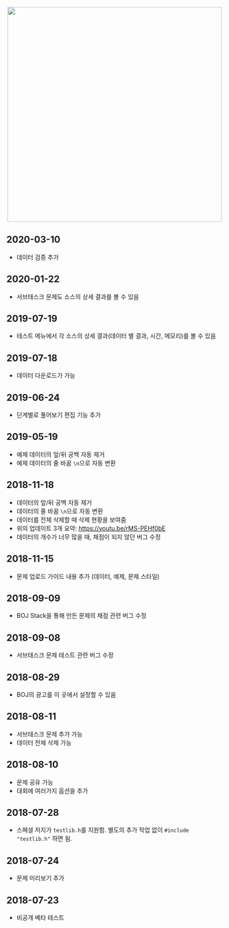 <p align="center"><a href = "https://stack.acmicpc.net"><img src="https://upload.acmicpc.net/d1f1a4c2-7284-4c94-8c8e-4e287ea04bb4/boj-stack.png" width="500"></a></p>

## 2020-03-10

* 데이터 검증 추가

## 2020-01-22

* 서브태스크 문제도 소스의 상세 결과를 볼 수 있음

## 2019-07-19

* 테스트 메뉴에서 각 소스의 상세 결과(데이터 별 결과, 시간, 메모리)를 볼 수 있음

## 2019-07-18

* 데이터 다운로드가 가능

## 2019-06-24

* 단계별로 풀어보기 편집 기능 추가

## 2019-05-19

* 예제 데이터의 앞/뒤 공백 자동 제거
* 예제 데이터의 줄 바꿈 `\n`으로 자동 변환

## 2018-11-18

* 데이터의 앞/뒤 공백 자동 제거
* 데이터의 줄 바꿈 `\n`으로 자동 변환
* 데이터를 전체 삭제할 때 삭제 현황을 보여줌
* 위의 업데이트 3개 요약: https://youtu.be/rMS-PEHf0bE
* 데이터의 개수가 너무 많을 때, 채점이 되지 않던 버그 수정

## 2018-11-15

* 문제 업로드 가이드 내용 추가 (데이터, 예제, 문제 스타일)

## 2018-09-09

* BOJ Stack을 통해 만든 문제의 채점 관련 버그 수정

## 2018-09-08

* 서브태스크 문제 테스트 관련 버그 수정

## 2018-08-29

* BOJ의 광고를 이 곳에서 설정할 수 있음

## 2018-08-11

* 서브태스크 문제 추가 가능
* 데이터 전체 삭제 가능

## 2018-08-10

* 문제 공유 가능
* 대회에 여러가지 옵션을 추가

## 2018-07-28

* 스페셜 저지가 `testlib.h`를 지원함. 별도의 추가 작업 없이 `#include "testlib.h"` 하면 됨.

## 2018-07-24

* 문제 미리보기 추가

## 2018-07-23

* 비공개 베타 테스트
